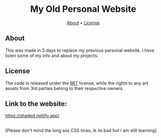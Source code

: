 <h1 align="center">My Old Personal Website</h1>

<p align="center">
  <a href="#about">About</a>
  •
  <a href="#license">License</a>
  <br>
</p>

## About

This was made in 3 days to replace my previous personal
website. I have listen some of my info and about my projects.

## License

The code is released under the [MIT](https://github.com/ItsShaded/Shaded-Website/blob/main/LICENSE)
license, while the rights to any art assets from 3rd parties belong to
their respective owners.

## Link to the website:
https://shaded.netlify.app/

<br>
[Please don't mind the long ass CSS lmao, ik its bad but I am still learning]
